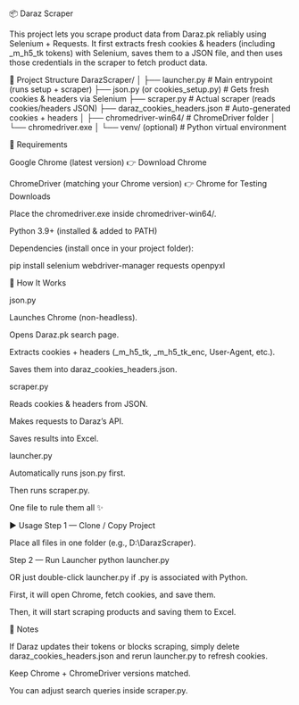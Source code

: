 📦 Daraz Scraper

This project lets you scrape product data from Daraz.pk reliably using Selenium + Requests.
It first extracts fresh cookies & headers (including _m_h5_tk tokens) with Selenium, saves them to a JSON file, and then uses those credentials in the scraper to fetch product data.

📂 Project Structure
DarazScraper/
│
├── launcher.py                 # Main entrypoint (runs setup + scraper)
├── json.py (or cookies_setup.py)  # Gets fresh cookies & headers via Selenium
├── scraper.py                  # Actual scraper (reads cookies/headers JSON)
├── daraz_cookies_headers.json  # Auto-generated cookies + headers
│
├── chromedriver-win64/         # ChromeDriver folder
│   └── chromedriver.exe
│
└── venv/ (optional)            # Python virtual environment

🔧 Requirements

Google Chrome (latest version)
👉 Download Chrome

ChromeDriver (matching your Chrome version)
👉 Chrome for Testing Downloads

Place the chromedriver.exe inside chromedriver-win64/.

Python 3.9+ (installed & added to PATH)

Dependencies (install once in your project folder):

pip install selenium webdriver-manager requests openpyxl

🚀 How It Works

json.py

Launches Chrome (non-headless).

Opens Daraz.pk search page.

Extracts cookies + headers (_m_h5_tk, _m_h5_tk_enc, User-Agent, etc.).

Saves them into daraz_cookies_headers.json.

scraper.py

Reads cookies & headers from JSON.

Makes requests to Daraz’s API.

Saves results into Excel.

launcher.py

Automatically runs json.py first.

Then runs scraper.py.

One file to rule them all ✨

▶️ Usage
Step 1 — Clone / Copy Project

Place all files in one folder (e.g., D:\DarazScraper).

Step 2 — Run Launcher
python launcher.py


OR just double-click launcher.py if .py is associated with Python.

First, it will open Chrome, fetch cookies, and save them.

Then, it will start scraping products and saving them to Excel.

📝 Notes

If Daraz updates their tokens or blocks scraping, simply delete daraz_cookies_headers.json and rerun launcher.py to refresh cookies.

Keep Chrome + ChromeDriver versions matched.

You can adjust search queries inside scraper.py.
